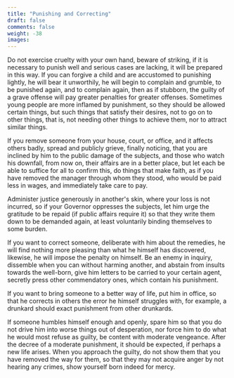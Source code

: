 ```yaml
---
title: "Punishing and Correcting"
draft: false
comments: false
weight: -38
images:
---
```


Do not exercise cruelty with your own hand, beware of striking, if it is necessary to punish well and serious cases are lacking, it will be prepared in this way. If you can forgive a child and are accustomed to punishing lightly, he will bear it unworthily, he will begin to complain and grumble, to be punished again, and to complain again, then as if stubborn, the guilty of a grave offense will pay greater penalties for greater offenses. Sometimes young people are more inflamed by punishment, so they should be allowed certain things, but such things that satisfy their desires, not to go on to other things, that is, not needing other things to achieve them, nor to attract similar things.

If you remove someone from your house, court, or office, and it affects others badly, spread and publicly grieve, finally noticing, that you are inclined by him to the public damage of the subjects, and those who watch his downfall, from now on, their affairs are in a better place, but let each be able to suffice for all to confirm this, do things that make faith, as if you have removed the manager through whom they stood, who would be paid less in wages, and immediately take care to pay.

Administer justice generously in another's skin, where your loss is not incurred, so if your Governor oppresses the subjects, let him urge the gratitude to be repaid (if public affairs require it) so that they write them down to be demanded again, at least voluntarily binding themselves to some burden.

If you want to correct someone, deliberate with him about the remedies, he will find nothing more pleasing than what he himself has discovered, likewise, he will impose the penalty on himself. Be an enemy in inquiry, dissemble when you can without harming another, and abstain from insults towards the well-born, give him letters to be carried to your certain agent, secretly press other commendatory ones, which contain his punishment.

If you want to bring someone to a better way of life, put him in office, so that he corrects in others the error he himself struggles with, for example, a drunkard should exact punishment from other drunkards.

If someone humbles himself enough and openly, spare him so that you do not drive him into worse things out of desperation, nor force him to do what he would most refuse as guilty, be content with moderate vengeance. After the decree of a moderate punishment, it should be expected, if perhaps a new life arises. When you approach the guilty, do not show them that you have removed the way for them, so that they may not acquire anger by not hearing any crimes, show yourself born indeed for mercy.